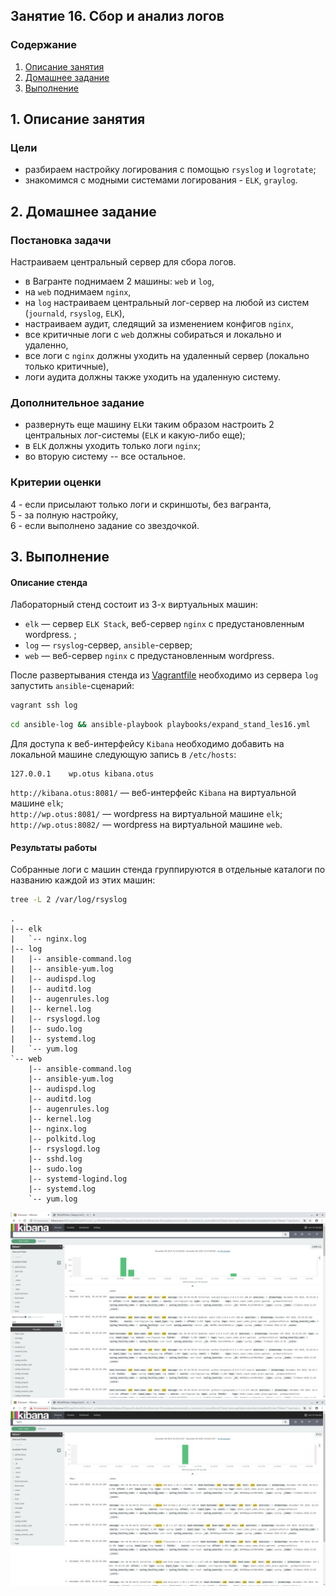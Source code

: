 ## Занятие 16. Сбор и анализ логов
### Содержание
1. [Описание занятия](#description)  
2. [Домашнее задание](#homework)  
3. [Выполнение](#exec)  

## 1. Описание занятия <a name="description"></a>
### Цели
- разбираем настройку логирования с помощью `rsyslog` и `logrotate`;  
- знакомимся с модными системами логирования - `ELK`, `graylog`.  

## 2. Домашнее задание  <a name="homework"></a>
### Постановка задачи
Настраиваем центральный сервер для сбора логов.  
- в Вагранте поднимаем 2 машины: `web` и `log`,  
- на `web` поднимаем `nginx`,  
- на `log` настраиваем центральный лог-сервер на любой из систем (`journald`, `rsyslog`, `ELK`),  
- настраиваем аудит, следящий за изменением конфигов `nginx`,  
- все критичные логи с `web` должны собираться и локально и удаленно,  
- все логи с `nginx` должны уходить на удаленный сервер (локально только критичные),  
- логи аудита должны также уходить на удаленную систему.  

### Дополнительное задание
- развернуть еще машину `ELK`и таким образом настроить 2 центральных лог-системы (`ELK` и какую-либо еще);  
- в `ELK` должны уходить только логи `nginx`;  
- во вторую систему -- все остальное.  

### Критерии оценки
4 - если присылают только логи и скриншоты, без вагранта,  
5 - за полную настройку,  
6 - если выполнено задание со звездочкой.  

## 3. Выполнение <a name="exec"></a>  
#### Описание стенда

Лабораторный стенд состоит из 3-х виртуальных машин:
- `elk` — сервер `ELK Stack`, веб-сервер `nginx` с предустановленным wordpress.  ;  
- `log` — `rsyslog`-сервер, `ansible`-сервер;  
- `web` — веб-сервер `nginx` с предустановленным wordpress.  

После развертывания стенда из [Vagrantfile](https://github.com/che-a/OTUS_LinuxAdministrator/blob/master/tasks/16/Vagrantfile) необходимо из сервера `log` запустить `ansible`-сценарий:

```bash
vagrant ssh log
```
```bash
cd ansible-log && ansible-playbook playbooks/expand_stand_les16.yml
```
Для доступа к веб-интерфейсу `Kibana` необходимо добавить на локальной машине следующую запись в `/etc/hosts`:
```console
127.0.0.1    wp.otus kibanа.otus
```
`http://kibana.otus:8081/` — веб-интерфейс `Kibana` на виртуальной машине `elk`;  
`http://wp.otus:8081/` — wordpress на виртуальной машине `elk`;  
`http://wp.otus:8082/` — wordpress на виртуальной машине `web`.  

#### Результаты работы
Собранные логи с машин стенда группируются в отдельные каталоги по названию каждой из этих машин:  
```bash
tree -L 2 /var/log/rsyslog
```
```console
.
|-- elk
|   `-- nginx.log
|-- log
|   |-- ansible-command.log
|   |-- ansible-yum.log
|   |-- audispd.log
|   |-- auditd.log
|   |-- augenrules.log
|   |-- kernel.log
|   |-- rsyslogd.log
|   |-- sudo.log
|   |-- systemd.log
|   `-- yum.log
`-- web
    |-- ansible-command.log
    |-- ansible-yum.log
    |-- audispd.log
    |-- auditd.log
    |-- augenrules.log
    |-- kernel.log
    |-- nginx.log
    |-- polkitd.log
    |-- rsyslogd.log
    |-- sshd.log
    |-- sudo.log
    |-- systemd-logind.log
    |-- systemd.log
    `-- yum.log
```

![alt text](screenshots/kibana-01.png )​
![alt text](screenshots/kibana-02.png )​
